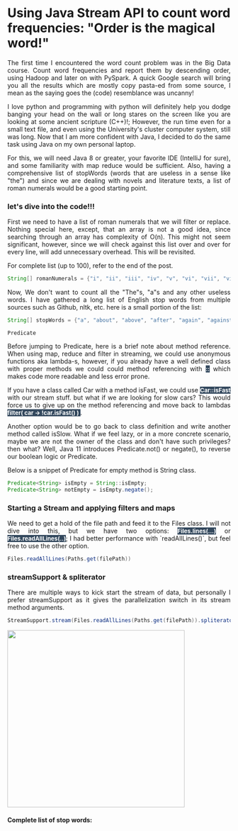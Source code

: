 <style>

        .center {
          margin: auto;
          width: 100%;
          font-size: 18PX;
          /* border: 3px solid #73AD21; */
          padding: 10px;
        }
        /* .center:hover{
          background-color: #34495E;
          color : #FDFEFE;
          } */

        </style>

<style>
        .markk {
           background-color: #34495E;
           color: #FDFEFE;
        }       

</style>

# Using Java Stream API to count word frequencies: "Order is the magical word!"

<div style="text-align: justify">
<p>
The first time I encountered the word count problem was in the Big Data course. Count word frequencies and report them by descending order, using Hadoop and later on with PySpark. A quick Google search will bring you all the results which are mostly copy pasta-ed from some source, I mean as the saying goes the (code) resemblance was uncanny!
</p>
<p>
I love python and programming with python will definitely help you dodge banging your head on the wall or long stares on the screen like you are looking at some ancient scripture (C++)!; However, the run time even for a small text file, and even using the University's cluster computer system, still was long. Now that I am more confident with Java, I decided to do the same task using Java on my own personal laptop.
</p>
<p>
For this, we will need Java 8 or greater, your favorite IDE (IntelliJ for sure), and some familiarity with map reduce would be sufficient.
Also, having a comprehensive list of stopWords (words that are useless in a sense like "the") and since we are dealing with novels and literature texts, a list of roman numerals would be a good starting point.
</p>

</div>

### let's dive into the code!!!

<div style="text-align: justify">
<p>
First we need to have a list of roman numerals that we will filter or replace.
Nothing special here, except, that an array is not a good idea, since searching through an array has complexity of O(n). This might not seem significant, however, since we will check against this list over and over for every line, will add unnecessary overhead. This will be revisited.

For complete list (up to 100), refer to the end of the post.
</p>
</div>

```java
String[] romanNumerals = {"i", "ii", "iii", "iv", "v", "vi", "vii", "viii"};
```
<div style="text-align: justify">
Now, We don't want to count all the "The"s, "a"s and any other useless words. I have gathered a long list of English stop words from multiple sources such as Github, nltk, etc. here is a small portion of the list:
</div>

```java
String[] stopWords = {"a", "about", "above", "after", "again", "against"};
```

`Predicate`
<div style="text-align: justify">
Before jumping to Predicate, here is a brief note about method reference. When using map, reduce and filter in streaming, we could use anonymous functions aka lambda-s, however, if you already have a well defined class with proper methods we could could method referencing with <mark style="background:#34495E; color: #FDFEFE; font-weight:bold; font-size:13px"><strong>::</strong></mark> which makes code more readable and less error prone.
</div>

<div style="text-align: justify">
<p>If you have a class called Car with a method isFast, we could use <mark style="background:#34495E; color: #FDFEFE; font-weight:bold; font-size:13px">Car::isFast</mark> with our stream stuff. but what if we are looking for slow cars? This would force us to give up on the method referencing and move back to lambdas <mark style="background:#34495E; color: #FDFEFE; font-weight:bold; font-size:13px">
filter( car -> !car.isFast() )
</mark>.

</p>
<p> 
Another option would be to go back to class definition and write another method called isSlow. What if we feel lazy, or in a more concrete scenario, maybe we are not the owner of the class and don't have such privileges? then what? Well, Java 11 introduces Predicate.not() or negate(), to reverse our boolean logic or Predicate.
</p>
</div>

Below is a snippet of Predicate for empty method is String class.

```java
Predicate<String> isEmpty = String::isEmpty;
Predicate<String> notEmpty = isEmpty.negate();
```

### Starting a Stream and applying filters and maps
<div style="text-align: justify">
We need to get a hold of the file path and feed it to the Files class. I will not dive into this, but we have two options: <mark style="background:#34495E; color: #FDFEFE; font-weight:bold; font-size:13px">Files.lines(...)</mark> or <mark style="background:#34495E; color: #FDFEFE; font-weight:bold; font-size:13px">Files.readAllLines(..)</mark>; I had better performance with `readAllLines()`, but feel free to use the other option.
</div>

```java
Files.readAllLines(Paths.get(filePath))
```

### streamSupport & spliterator
<div style="text-align: justify">
There are multiple ways to kick start the stream of data, but personally I prefer streamSupport as it gives the parallelization switch in its stream method arguments.
</div>

```java
StreamSupport.stream(Files.readAllLines(Paths.get(filePath)).spliterator(), true);
```

<div>
<img align="middle" src="https://media.giphy.com/media/vFKqnCdLPNOKc/giphy.gif" width="400" height="400 align="center">
</div>


#### Complete list of stop words:

